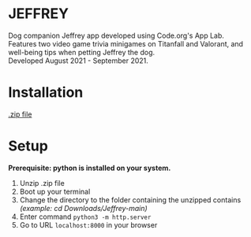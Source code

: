 # JEFFREY
Dog companion Jeffrey app developed using Code.org's App Lab.\
Features two video game trivia minigames on Titanfall and Valorant, and well-being tips when petting Jeffrey the dog.\
Developed August 2021 - September 2021.

# Installation
[.zip file](https://github.com/PlainOlSoapBar/JEFFREY/archive/refs/heads/main.zip)

# Setup
**Prerequisite: python is installed on your system.**
1. Unzip .zip file
2. Boot up your terminal
3. Change the directory to the folder containing the unzipped contains _(example: cd Downloads/Jeffrey-main)_
4. Enter command `python3 -m http.server`
5. Go to URL `localhost:8000` in your browser
